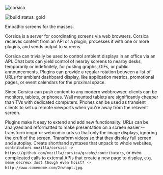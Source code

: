 ![corsica](https://raw.github.com/mozilla/corsica/master/static/corsica.png)

![build status: gold](https://travis-ci.org/mozilla/corsica.png)

Empathic screens for the masses.

Corsica is a server for coordinating screens via web browsers. Corsica recieves content from an API or a plugin, processes it with one or more plugins, and sends output to screens.

Corsica can trivially be used to control ambient displays in an office via an API. Chat bots can yield control of nearby screens to nearby desks, temporarily or indefinitely, for posting graphs, GIFs, or public announcements. Plugins can provide a regular rotation between a list of URLs for ambient dashboard display, like application metrics, promotional pages, or event calendars for the proximal space.

Since Corsica can push content to any modern webbrowser, clients can be monitors, tablets, or phones. Wall mounted tablets are significantly cheaper than TVs with dedicated computers. Phones can be used as transient clients to set up remote viewports when you're away from the relavent screen.

Plugins make it easy to extend and add new functionality. URLs can be analyzed and reformatted to make presentation on a screen easier -- transform imgur or webcomic urls so that only the image displays, ignoring the cruft of the screen. Transform videos so that they display full screen and autoplay. Create shorthand syntaxes that unpack to whole websites, `contributors mozilla/corsica -> https://github.com/mozilla/corsica/graphs/contributors`, or even complicated calls to external APIs that create a new page to display, e.g. `meme decreux dost though even hoist? -> http://www.somememe.com/2rwhmpt.jpg`.

